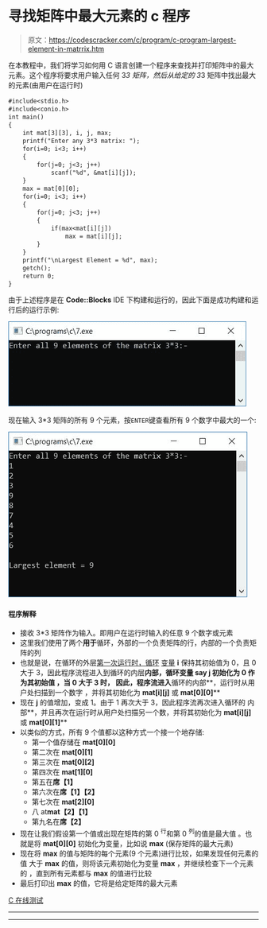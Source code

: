 # 寻找矩阵中最大元素的 c 程序

> 原文：<https://codescracker.com/c/program/c-program-largest-element-in-matrrix.htm>

在本教程中，我们将学习如何用 C 语言创建一个程序来查找并打印矩阵中的最大元素。这个程序将要求用户输入任何 3*3 矩阵，然后从给定的 3*3 矩阵中找出最大的元素(由用户在运行时)

```
#include<stdio.h>
#include<conio.h>
int main()
{
    int mat[3][3], i, j, max;
    printf("Enter any 3*3 matrix: ");
    for(i=0; i<3; i++)
    {
        for(j=0; j<3; j++)
            scanf("%d", &mat[i][j]);
    }
    max = mat[0][0];
    for(i=0; i<3; i++)
    {
        for(j=0; j<3; j++)
        {
            if(max<mat[i][j])
                max = mat[i][j];
        }
    }
    printf("\nLargest Element = %d", max);
    getch();
    return 0;
}
```

由于上述程序是在 **Code::Blocks** IDE 下构建和运行的，因此下面是成功构建和运行后的运行示例:

![c program largest element in matrix](img/534e0edaa9b1c7f0e39551382f080904.png)

现在输入 3*3 矩阵的所有 9 个元素，按`ENTER`键查看所有 9 个数字中最大的一个:

![largest element in matrix c program](img/f24116cad0505d7c3f74195a47ab97b6.png)

#### 程序解释

*   接收 3*3 矩阵作为输入。即用户在运行时输入的任意 9 个数字或元素
*   这里我们使用了两个**用于**循环，外部的一个负责矩阵的行，内部的一个负责矩阵的列
*   也就是说，在循环的外层[第一次运行时，循环](/c/c-for-loop.htm) [变量](/c/c-variables.htm) **i** 保持其初始值为 0，且 0 大于 3，因此程序流程进入到循环的内层**内部，循环变量 say **j** 初始化为 0 作为其初始值 ，当 0 大于 3 时， 因此，程序流进入**循环的内部**，运行时从用户处扫描到一个数字 ，并将其初始化为 **mat[i][j]** 或 **mat[0][0]****
*   现在 **j** 的值增加，变成 1。由于 1 再次大于 3，因此程序流再次进入循环的 内部**，并且再次在运行时从用户处扫描另一个数，并将其初始化为 **mat[i][j]** 或 **mat[0][1]****
*   以类似的方式，所有 9 个值都以这种方式一个接一个地存储:
    *   第一个值存储在 **mat[0][0]**
    *   第二次在 **mat[0][1]**
    *   第三次在 **mat[0][2]**
    *   第四次在 **mat[1][0]**
    *   第五在**席【1】**
    *   第六次在**席【1】【2】**
    *   第七次在 **mat[2][0]**
    *   八 at**mat【2】【1】**
    *   第九名在**席【2】**
*   现在让我们假设第一个值或出现在矩阵的第 0 <sup>行</sup>和第 0 <sup>列</sup>的值是最大值 。也就是将 **mat[0][0]** 初始化为变量，比如说 **max** (保存矩阵的最大元素)
*   现在将 **max** 的值与矩阵的每个元素(9 个元素)进行比较，如果发现任何元素的值 大于 **max** 的值，则将该元素初始化为变量 **max** ，并继续检查下一个元素的 ，直到所有元素都与 **max** 的值进行比较
*   最后打印出 **max** 的值，它将是给定矩阵的最大元素

[C 在线测试](/exam/showtest.php?subid=2)

* * *

* * *